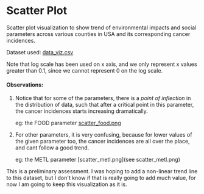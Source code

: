 # **Scatter Plot**

Scatter plot visualization to show trend of environmental impacts and social parameters across various counties in USA and its corresponding cancer incidences.

Dataset used: [data_viz.csv](../viz-data/data_viz.csv)

Note that log scale has been used on x axis, and we only represent x values greater than 0.1, since we cannot represent 0 on the log scale.

#### **Observations**:

1. Notice that for some of the parameters, there is a *point of inflection* in the distribution of data, such that after a critical point in this parameter, the cancer incidences starts increasing dramatically.

   eg: the FOOD parameter [scatter_food.png](scatter_food.png)

   

2. For other parameters, it is very confusing, because for lower values of the given parameter too, the cancer incidences are all over the place, and cant follow a good trend. 

   eg: the METL parameter [scatter_metl.png](see scatter_metl.png)

   

This is a preliminary assessment. I was hoping to add a non-linear trend line to this dataset, but I don't know if that is really going to add much value, for now I am going to keep this visualization as it is.
